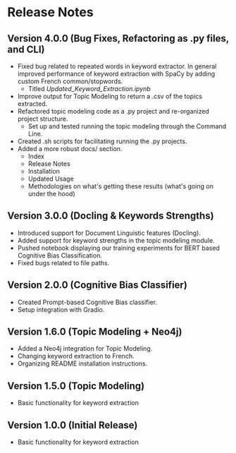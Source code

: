 # Release Notes

## Version 4.0.0 (Bug Fixes, Refactoring as .py files, and CLI)

- Fixed bug related to repeated words in keyword extractor. In general improved performance of keyword extraction with SpaCy by adding custom French common/stopwords.
  - Titled *Updated_Keyword_Extraction.ipynb*
- Improve output for Topic Modeling to return a .csv of the topics extracted.
- Refactored topic modeling code as a .py project and re-organized project structure.
  - Set up and tested running the topic modeling through the Command Line.
- Created .sh scripts for facilitating running the .py projects.
- Added a more robust docs/ section.
  - Index
  - Release Notes
  - Installation
  - Updated Usage
  - Methodologies on what's getting these results (what's going on under the hood)

## Version 3.0.0 (Docling & Keywords Strengths)

- Introduced support for Document Linguistic features (Docling).
- Added support for keyword strengths in the topic modeling module.
- Pushed notebook displaying our training experiments for BERT based Cognitive Bias Classification.
- Fixed bugs related to file paths.

## Version 2.0.0 (Cognitive Bias Classifier)

- Created Prompt-based Cognitive Bias classifier.
- Setup integration with Gradio.

## Version 1.6.0 (Topic Modeling + Neo4j)

- Added a Neo4j integration for Topic Modeling.
- Changing keyword extraction to French.
- Organizing README installation instructions.

## Version 1.5.0 (Topic Modeling)

- Basic functionality for keyword extraction

## Version 1.0.0 (Initial Release)

- Basic functionality for keyword extraction
